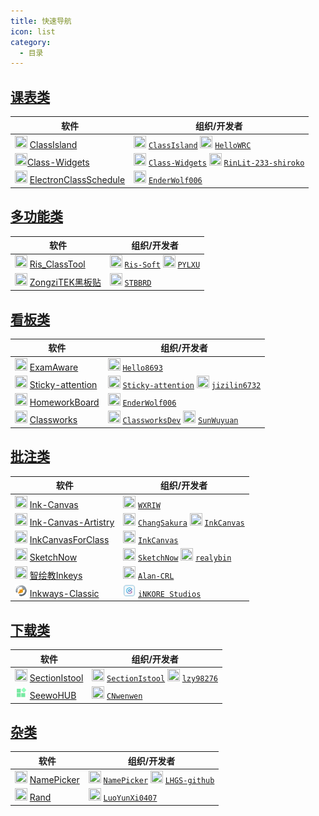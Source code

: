 ```yaml
---
title: 快速导航
icon: list
category:
  - 目录
---
```


## <i class="fa-solid fa-calendar-days"></i> [课表类](/classschedule/index.md)

| 软件 | 组织/开发者 |
| - | - |
| <img src="https://gh.llkk.cc/https://raw.githubusercontent.com/ClassIsland/ClassIsland/master/ClassIsland/Assets/AppLogo_AppLogo.svg" width="20" height="20"/> [ClassIsland](/classschedule/classisland/index.md) |  <img src="https://avatars.githubusercontent.com/u/170740237?s=200&v=4" width="20" height="20"/> [`ClassIsland`](https://github.com/ClassIsland) <img src="https://avatars.githubusercontent.com/u/55006226?v=4" width="20" height="20"/> [`HelloWRC`](https://github.com/HelloWRC) |
| <img src="https://gh.llkk.cc/https://raw.githubusercontent.com/Class-Widgets/Class-Widgets/main/img/Logo.png" width="20" height="20"/>[Class-Widgets](/classschedule/class-widgets/index.md) | <img src="https://avatars.githubusercontent.com/u/189744676?s=200&v=4" width="20" height="20"/> [`Class-Widgets`](https://github.com/Class-Widgets) <img src="https://avatars.githubusercontent.com/u/177950371?v=4" width="20" height="20"/> [`RinLit-233-shiroko`](https://github.com/RinLit-233-shiroko) |
| <img src="https://gh.llkk.cc/https://raw.githubusercontent.com/EnderWolf006/ElectronClassSchedule/main/image/icon.png" width="20" height="20"/> [ElectronClassSchedule](/classschedule/electronclassschedule/index.md) | <img src="https://avatars.githubusercontent.com/u/152008081?v=4" width="20" height="20"/> [`EnderWolf006`](https://github.com/EnderWolf006) |


## <i class="fa-solid fa-puzzle-piece"></i> [多功能类](/multi-function/index.md)

| 软件 | 组织/开发者 |
| - | - |
| <img src="https://gh.llkk.cc/https://raw.githubusercontent.com/Ris-Soft/Ris_ClassTool/master/Main/logo.png" width="20" height="20"/> [Ris_ClassTool](/multi-function/ris_classtool/index.md) | <img src="https://avatars.githubusercontent.com/u/179907615?s=200&v=4" width="20" height="20"/> [`Ris-Soft`](https://github.com/Ris-Soft) <img src="https://avatars.githubusercontent.com/u/104706823?v=4" width="20" height="20"/> [`PYLXU`](https://github.com/PYLXU)|
| <img src="https://gh.llkk.cc/https://raw.githubusercontent.com/STBBRD/ZongziTEK-Blackboard-Sticker/master/ZongziTEK_Blackboard_Sticker/%E9%BB%91%E6%9D%BF%E8%B4%B4.png" width="20" height="20"/> [ZongziTEK黑板贴](/multi-function/zongzitek-blackboard-sticker/index.md) | <img src="https://avatars.githubusercontent.com/u/62409850?v=4" width="20" height="20"/> [`STBBRD`](https://github.com/STBBRD) |

## <i class="fa-solid fa-chalkboard"></i> [看板类](/dashboard/index.md)

| 软件 | 组织/开发者 |
| - | - |
| <img src="https://avatars.githubusercontent.com/u/195304368?s=200&v=4" width="20" height="20"/> [ExamAware](/dashboard/examaware/index.md) | <img src="https://avatars.githubusercontent.com/u/88492699?v=4" width="20" height="20"/> [`Hello8693`](https://github.com/Hello8693) |
| <img src="https://avatars.githubusercontent.com/u/183182916?s=200&v=4" width="20" height="20"/> [Sticky-attention](/dashboard/sticky-attention/index.md) | <img src="https://avatars.githubusercontent.com/u/183182916?s=200&v=4" width="20" height="20"/> [`Sticky-attention`](https://github.com/Sticky-attention) <img src="https://avatars.githubusercontent.com/u/162853646?v=4" width="20" height="20"/> [`jizilin6732`](https://github.com/jizilin6732) |
| <img src="https://gh.llkk.cc/https://raw.githubusercontent.com/EnderWolf006/HomeworkBoard/main/ClientProject/public/vite.svg" width="20" height="20"/> [HomeworkBoard](/dashboard/homeworkboard/index.md) | <img src="https://avatars.githubusercontent.com/u/152008081?v=4" width="20" height="20"/> [`EnderWolf006`](https://github.com/EnderWolf006) |
| <img src="https://zerocat.houlangs.com/favicon.png" width="20" height="20"/> [Classworks](/dashboard/classworks/index.md) | <img src="https://avatars.githubusercontent.com/u/203372263?s=200&v=4" width="20" height="20"/> [`ClassworksDev`](https://github.com/ClassworksDev) <img src="https://avatars.githubusercontent.com/u/88357633?v=4" width="20" height="20"/> [`SunWuyuan`](https://github.com/SunWuyuan) |

## <i class="fa-solid fa-pen"></i> [批注类](/annotation/index.md)

| 软件 | 组织/开发者 |
| - | - |
| <img src="https://gh.llkk.cc/https://raw.githubusercontent.com/WXRIW/Ink-Canvas/master/Ink%20Canvas/Resources/InkCanvas.png" width="20" height="20"/> [Ink-Canvas](/annotation/ink-canvas/index.md) | <img src="https://avatars.githubusercontent.com/u/62491584?v=4" width="20" height="20"/> [`WXRIW`](https://github.com/WXRIW) |
| <img src="https://gh.llkk.cc/https://raw.githubusercontent.com/ChangSakura/Ink-Canvas/master/Images/Ink%20Canvas%20Artistry.png" width="20" height="20"/> [Ink-Canvas-Artistry](/annotation/ink-canvas-artistry/index.md) | <img src="https://avatars.githubusercontent.com/u/90511645?v=4" width="20" height="20"/> [`ChangSakura`](https://github.com/ChangSakura) <img src="https://avatars.githubusercontent.com/u/175485214?s=200&v=4" width="20" height="20"/> [`InkCanvas`](https://github.com/InkCanvas)  |
| <img src="https://gh.llkk.cc/https://raw.githubusercontent.com/InkCanvas/InkCanvasForClass/master/InkCanvasForClass/icc.png" width="20" height="20"/> [InkCanvasForClass](/annotation/inkcanvasforclass/index.md) | <img src="https://avatars.githubusercontent.com/u/175485214?s=200&v=4" width="20" height="20"/> [`InkCanvas`](https://github.com/InkCanvas) |
| <img src="https://gh.llkk.cc/https://raw.githubusercontent.com/SketchNow/SketchNow.WPF/main/SketchNow/Resources/AppIcon.ico" width="20" height="20"/> [SketchNow](/annotation/sketchnow/index.md) | <img src="https://avatars.githubusercontent.com/u/181708430?s=200&v=4" width="20" height="20"/> [`SketchNow`](https://github.com/SketchNow) <img src="https://avatars.githubusercontent.com/u/172874642?v=4" width="20" height="20"/> [`realybin`](https://github.com/realybin) |
| <img src="https://gh.llkk.cc/https://raw.githubusercontent.com/Alan-CRL/Inkeys/main/GithubRes/logo.png" width="20" height="20"/> [智绘教Inkeys](/annotation/inkeys/index.md) | <img src="https://avatars.githubusercontent.com/u/92425617?v=4" width="20" height="20"/> [`Alan-CRL`](https://github.com/Alan-CRL) |
| <img src="../annotation/inkways-classic/images/inkways_classic.png" width="20" height="20"/> [Inkways-Classic](/annotation/inkways-classic/index.md) | <img src="../annotation/inkways-classic/images/inkore_badge.png" width="20" height="20"/> [`iNKORE Studios`](https://github.com/iNKORE-NET) |

## <i class="fa-solid fa-download"></i> [下载类](/downloader/index.md)

| 软件 | 组织/开发者 |
| - | - |
| <img src="https://gh.llkk.cc/https://raw.githubusercontent.com/SectionIstool/SectionIstool/main/resources/SectionIstool_icon.png" width="20" height="20"/> [SectionIstool](/downloader/sectionistool/index.md) | <img src="https://avatars.githubusercontent.com/u/183712498?s=200&v=4" width="20" height="20"/> [`SectionIstool`](https://github.com/SectionIstool) <img src="https://avatars.githubusercontent.com/u/139693537?v=4" width="20" height="20"/> [`lzy98276`](https://github.com/lzy98276) |
| <img src="../downloader/seewohub/images/seewohub.jpg" width="20" height="20"/> [SeewoHUB](/downloader/seewohub/index.md) | <img src="https://avatars.githubusercontent.com/u/121096061?v=4" width="20" height="20"/> [`CNwenwen`](https://github.com/CNwenwen) |

## <i class="fa-solid fa-cubes"></i> [杂类](/miscellany/index.md)

| 软件 | 组织/开发者 |
| - | - |
| <img src="https://avatars.githubusercontent.com/u/202290706?s=200&v=4" width="20" height="20"/> [NamePicker](/miscellany/namepicker/index.md) | <img src="https://avatars.githubusercontent.com/u/202290706?s=200&v=4" width="20" height="20"/> [`NamePicker`](https://github.com/NamePickerOrg) <img src="https://avatars.githubusercontent.com/u/92249708?v=4" width="20" height="20"/> [`LHGS-github`](https://github.com/LHGS-github) |
| <img src="https://gh.llkk.cc/https://raw.githubusercontent.com/LuoYunXi0407/Rand/main/Assets%2Fwpfui-icon-1024.png" width="20" height="20"/> [Rand](/miscellany/rand/index.md) | <img src="https://avatars.githubusercontent.com/u/201465393?v=4" width="20" height="20"/> [`LuoYunXi0407`](https://github.com/LuoYunXi0407) |